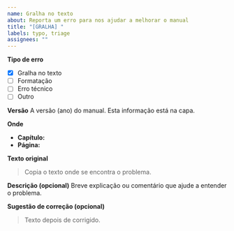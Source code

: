 ```yaml
---
name: Gralha no texto
about: Reporta um erro para nos ajudar a melhorar o manual
title: "[GRALHA] "
labels: typo, triage
assignees: ""
---
```


**Tipo de erro**

- [x] Gralha no texto
- [ ] Formatação
- [ ] Erro técnico
- [ ] Outro

**Versão**
A versão (ano) do manual. Esta informação está na capa.

**Onde**

- **Capítulo:**
- **Página:**

**Texto original**

> Copia o texto onde se encontra o problema.

**Descrição (opcional)**
Breve explicação ou comentário que ajude a entender o problema.

**Sugestão de correção (opcional)**

> Texto depois de corrigido.
